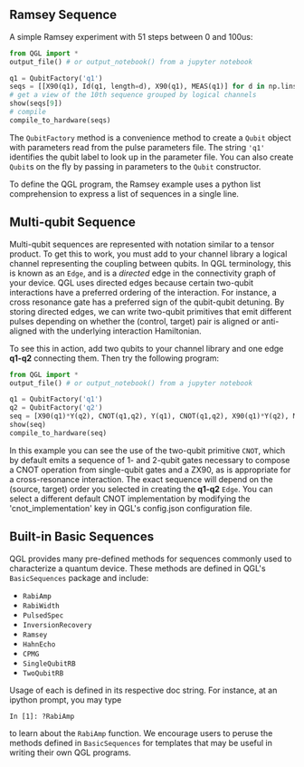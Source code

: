 ## Ramsey Sequence

A simple Ramsey experiment with 51 steps between 0 and 100us:
```python
from QGL import *
output_file() # or output_notebook() from a jupyter notebook

q1 = QubitFactory('q1')
seqs = [[X90(q1), Id(q1, length=d), X90(q1), MEAS(q1)] for d in np.linspace(0,100e-6, 51)]
# get a view of the 10th sequence grouped by logical channels
show(seqs[9])
# compile
compile_to_hardware(seqs)
```

The `QubitFactory` method is a convenience method to create a `Qubit` object
with parameters read from the pulse parameters file. The string `'q1'`
identifies the qubit label to look up in the parameter file. You can also create
`Qubit`s on the fly by passing in parameters to the `Qubit` constructor.

To define the QGL program, the Ramsey example uses a python list comprehension
to express a list of sequences in a single line.

## Multi-qubit Sequence

Multi-qubit sequences are represented with notation similar to a tensor product.
To get this to work, you must add to your channel library a logical channel
representing the coupling between qubits. In QGL terminology, this is known as
an `Edge`, and is a *directed* edge in the connectivity graph of your device.
QGL uses directed edges because certain two-qubit interactions have a preferred
ordering of the interaction. For instance, a cross resonance gate has a
preferred sign of the qubit-qubit detuning. By storing directed edges, we can
write two-qubit primitives that emit different pulses depending on whether the
(control, target) pair is aligned or anti-aligned with the underlying
interaction Hamiltonian.

To see this in action, add two qubits to your channel library and one edge
**q1-q2** connecting them. Then try the following program:

```python
from QGL import *
output_file() # or output_notebook() from a jupyter notebook

q1 = QubitFactory('q1')
q2 = QubitFactory('q2')
seq = [X90(q1)*Y(q2), CNOT(q1,q2), Y(q1), CNOT(q1,q2), X90(q1)*Y(q2), MEAS(q1)*MEAS(q2)]
show(seq)
compile_to_hardware(seq)
```

In this example you can see the use of the two-qubit primitive `CNOT`, which by
default emits a sequence of 1- and 2-qubit gates necessary to compose a CNOT
operation from single-qubit gates and a ZX90, as is appropriate for a
cross-resonance interaction. The exact sequence will depend on the (source,
target) order you selected in creating the **q1-q2** `Edge`. You can select a
different default CNOT implementation by modifying the 'cnot_implementation' key
in QGL's config.json configuration file.

## Built-in Basic Sequences

QGL provides many pre-defined methods for sequences commonly used to
characterize a quantum device. These methods are defined in QGL's
`BasicSequences` package and include:

* `RabiAmp`
* `RabiWidth`
* `PulsedSpec`
* `InversionRecovery`
* `Ramsey`
* `HahnEcho`
* `CPMG`
* `SingleQubitRB`
* `TwoQubitRB`

Usage of each is defined in its respective doc string. For instance, at an
ipython prompt, you may type
```shell
In [1]: ?RabiAmp
```
to learn about the `RabiAmp` function. We encourage users to peruse the methods
defined in `BasicSequences` for templates that may be useful in writing their
own QGL programs.
